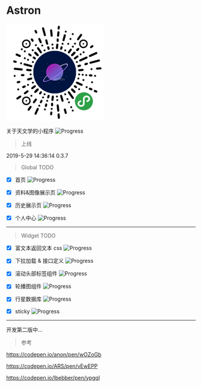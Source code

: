 # Astron

![QRCode](./gh_b94da3d8d44b_258.jpg)

关于天文学的小程序
![Progress](http://progressed.io/bar/2?title=coding)

> 上线 

2019-5-29 14:36:14 0.3.7

> Global TODO

- [x] 首页 
![Progress](http://progressed.io/bar/100)

- [x] 资料&图像展示页 
![Progress](http://progressed.io/bar/100)

- [x] 历史展示页 
![Progress](http://progressed.io/bar/100)

- [x] 个人中心 
![Progress](http://progressed.io/bar/100)

---

> Widget TODO

- [x] 富文本返回文本 css
![Progress](http://progressed.io/bar/100)

- [x] 下拉加载 & 接口定义
![Progress](http://progressed.io/bar/100)

- [x] 滚动头部标签组件
![Progress](http://progressed.io/bar/100)

- [x] 轮播图组件
![Progress](http://progressed.io/bar/100)

- [x] 行星数据库
![Progress](http://progressed.io/bar/100)

- [x] sticky
![Progress](http://progressed.io/bar/100)

---

开发第二版中...

> 参考

  https://codepen.io/anon/pen/wOZoGb

  https://codepen.io/ARS/pen/vEwEPP

  https://codepen.io/lbebber/pen/ypgql
